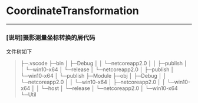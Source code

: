 # CoordinateTransformation
---
### [说明]摄影测量坐标转换的屑代码
文件树如下

>├─.vscode
├─bin
│  ├─Debug
│  │  └─netcoreapp2.0
│  │      ├─publish
│  │      └─win10-x64
│  └─release
│      └─netcoreapp2.0
│          ├─publish
│          └─win10-x64
│              └─publish
├─Module
├─obj
│  ├─Debug
│  │  └─netcoreapp2.0
│  │      └─win10-x64
│  ├─netcoreapp2.0
│  │  └─win10-x64
│  │      └─host
│  └─release
│      └─netcoreapp2.0
│          └─win10-x64
>└─Util
